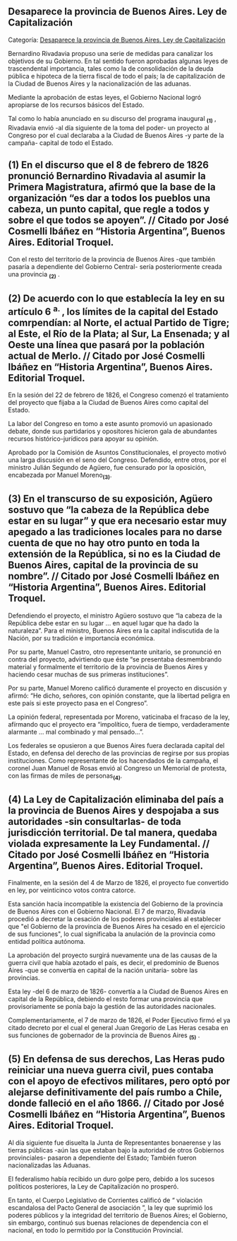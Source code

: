 ## Desaparece la provincia de Buenos Aires. Ley de Capitalización

Categoría: [Desaparece la provincia de Buenos Aires. Ley de Capitalización](http://descubrircorrientes.com.ar/2012/index.php/3747-historia-desde-1814-hasta-la-guerra-de-la-triple-alianza/de-fernandez-blanco-a-atienza-ordenamiento-estadual-1821-1837/bernardino-rivadavia-pesidente-solo-en-buenos-aires/desaparece-la-provincia-de-buenos-aires-ley-de-capitalizacion)

Bernardino Rivadavia propuso una serie de medidas para canalizar los objetivos de su Gobierno. En tal sentido fueron aprobadas algunas leyes de trascendental importancia, tales como la de consolidación de la deuda pública e hipoteca de la tierra fiscal de todo el país; la de capitalización de la Ciudad de Buenos Aires y la nacionalización de las aduanas.

Mediante la aprobación de estas leyes, el Gobierno Nacional logró apropiarse de los recursos básicos del Estado.

Tal como lo había anunciado en su discurso del programa inaugural <sub><strong><span><span>(1)</span></span></strong></sub> , Rivadavia envió -al día siguiente de la toma del poder- un proyecto al Congreso por el cual declaraba a la Ciudad de Buenos Aires -y parte de la campaña- capital de todo el Estado.

## **(1)** En el discurso que el 8 de febrero de 1826 pronunció Bernardino Rivadavia al asumir la Primera Magistratura, afirmó que la base de la organización “es dar a todos los pueblos una cabeza, un punto capital, que regle a todos y sobre el que todos se apoyen”. // Citado por José Cosmelli Ibáñez en “Historia Argentina”, Buenos Aires. Editorial Troquel.

Con el resto del territorio de la provincia de Buenos Aires -que también pasaría a dependiente del Gobierno Central- sería posteriormente creada una provincia <sub><strong><span><span>(2)</span></span></strong></sub> .

## **(2)** De acuerdo con lo que establecía la ley en su artículo 6 <sup><span><span> a. </span></span></sup> , los límites de la capital del Estado comrpendían: al Norte, el actual Partido de Tigre; al Este, el Río de la Plata; al Sur, La Ensenada; y al Oeste una línea que pasará por la población actual de Merlo. // Citado por José Cosmelli Ibáñez en “Historia Argentina”, Buenos Aires. Editorial Troquel.

En la sesión del 22 de febrero de 1826, el Congreso comenzó el tratamiento del proyecto que fijaba a la Ciudad de Buenos Aires como capital del Estado.

La labor del Congreso en tomo a este asunto promovió un apasionado debate, donde sus partidarios y opositores hicieron gala de abundantes recursos histórico-jurídicos para apoyar su opinión.

Aprobado por la Comisión de Asuntos Constitucionales, el proyecto motivó una larga discusión en el seno del Congreso. Defendido, entre otros, por el ministro Julián Segundo de Agüero, fue censurado por la oposición, encabezada por Manuel Moreno<sub><strong>(3)</strong></sub>.

## **(3)** En el transcurso de su exposición, Agüero sostuvo que “la cabeza de la República debe estar en su lugar” y que era necesario estar muy apegado a las tradiciones locales para no darse cuenta de que no hay otro punto en toda la extensión de la República, si no es la Ciudad de Buenos Aires, capital de la provincia de su nombre”. // Citado por José Cosmelli Ibáñez en “Historia Argentina”, Buenos Aires. Editorial Troquel.

Defendiendo el proyecto, el ministro Agüero sostuvo que “la cabeza de la República debe estar en su lugar ... en aquel lugar que ha dado la naturaleza”. Para el ministro, Buenos Aires era la capital indiscutida de la Nación, por su tradición e importancia económica.

Por su parte, Manuel Castro, otro representante unitario, se pronunció en contra del proyecto, advirtiendo que éste “se presentaba desmembrando material y formalmente el territorio de la provincia de Buenos Aires y haciendo cesar muchas de sus primeras instituciones”.

Por su parte, Manuel Moreno calificó duramente el proyecto en discusión y afirmó: “He dicho, señores, con opinión constante, que la libertad peligra en este país si este proyecto pasa en el Congreso”.

La opinión federal, representada por Moreno, vaticinaba el fracaso de la ley, afírmando quc el proyecto era “impolítico, fuera de tiempo, verdaderamente alarmante ... mal combinado y mal pensado...”.

Los federales se opusieron a que Buenos Aires fuera declarada capital del Estado, en defensa del derecho de las provincias de regirse por sus propias instituciones. Como representante de los hacendados de la campaña, el coronel Juan Manuel de Rosas envió al Congreso un Memorial de protesta, con las firmas de miles de personas<sub><strong>(4)</strong></sub>.

## **(4)** La Ley de Capitalización eliminaba del país a la provincia de Buenos Aires y despojaba a sus autoridades -sin consultarlas- de toda jurisdicción territorial. De tal manera, quedaba violada expresamente la Ley Fundamental. // Citado por José Cosmelli Ibáñez en “Historia Argentina”, Buenos Aires. Editorial Troquel.

Finalmente, en la sesión del 4 de Marzo de 1826, el proyecto fue convertido en ley, por veinticinco votos contra catorce.

Esta sanción hacía incompatible la existencia del Gobierno de la provincia de Buenos Aires con el Gobierno Nacional. El 7 de marzo, Rivadavia procedió a decretar la cesación de los poderes provinciales al establecer que "el Gobierno de la provincia de Buenos Aires ha cesado en el ejercicio de sus funciones", lo cual significaba la anulación de la provincia como entidad política autónoma.

La aprobación del proyecto surgirá nuevamente una de las causas de la guerra civil que había azotado el país, es decir, el predominio de Buenos Aires -que se convertía en capital de la nación unitaria- sobre las provincias.

Esta ley -del 6 de marzo de 1826- convertía a la Ciudad de Buenos Aires en capital de la República, debiendo el resto formar una provincia que provisoriamente se ponía bajo la gestión de las autoridades nacionales.

Complementariamente, el 7 de marzo de 1826, el Poder Ejecutivo firmó el ya citado decreto por el cual el general Juan Gregorio de Las Heras cesaba en sus funciones de gobernador de la provincia de Buenos Aires <sub><strong><span><span>(5)</span></span></strong></sub> .

## **(5)** En defensa de sus derechos, Las Heras pudo reiniciar una nueva guerra civil, pues contaba con el apoyo de efectivos militares, pero optó por alejarse definitivamente del país rumbo a Chile, donde falleció en el año 1866. // Citado por José Cosmelli Ibáñez en “Historia Argentina”, Buenos Aires. Editorial Troquel.

Al día siguiente fue disuelta la Junta de Representantes bonaerense y las tierras públicas -aún las que estaban bajo la autoridad de otros Gobiernos provinciales- pasaron a dependiente del Estado; También fueron nacionalizadas las Aduanas.

El federalismo había recibido un duro golpe pero, debido a los sucesos políticos posteriores, la Ley de Capitalización no prosperó.

En tanto, el Cuerpo Legislativo de Corrientes calificó de “ violación escandalosa del Pacto General de asociación ”, la ley que suprimió los poderes públicos y la integridad del territorio de Buenos Aires; el Gobierno, sin embargo, continuó sus buenas relaciones de dependencia con el nacional, en todo lo permitido por la Constitución Provincial.